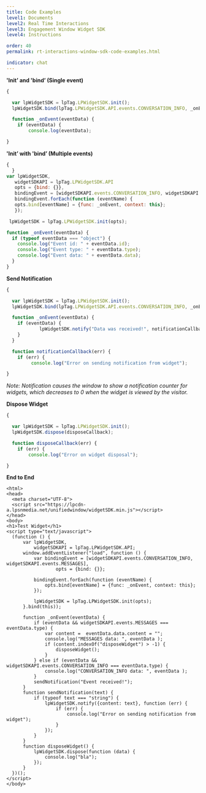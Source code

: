 ```yaml
---
title: Code Examples
level1: Documents
level2: Real Time Interactions
level3: Engagement Window Widget SDK
level4: Instructions

order: 40
permalink: rt-interactions-window-sdk-code-examples.html

indicator: chat
---
```


**'Init’ and 'bind’ (Single event)**

```javascript
{

  var lpWidgetSDK = lpTag.LPWidgetSDK.init();
  lpWidgetSDK.bind(lpTag.LPWidgetSDK.API.events.CONVERSATION_INFO, _onEvent, this);

  function _onEvent(eventData) {
    if (eventData) {
        console.log(eventData);

}
```

**'Init’ with 'bind’ (Multiple events)**


```javascript
{
  }
var lpWidgetSDK,
   widgetSDKAPI = lpTag.LPWidgetSDK.API
   opts = {bind: {}},
   bindingEvent = [widgetSDKAPI.events.CONVERSATION_INFO, widgetSDKAPI.events.MESSAGES];
   bindingEvent.forEach(function (eventName) {
   opts.bind[eventName] = {func: _onEvent, context: this};
   });

 lpWidgetSDK = lpTag.LPWidgetSDK.init(opts);

function _onEvent(eventData) {
  if (typeof eventData === "object") {
    console.log("Event id: " + eventData.id);
    console.log("Event type: " + eventData.type);
    console.log("Event data: " + eventData.data);
  }
}
```

**Send Notification**

```javascript
{

  var lpWidgetSDK = lpTag.LPWidgetSDK.init();
  lpWidgetSDK.bind(lpTag.LPWidgetSDK.API.events.CONVERSATION_INFO, _onEvent, this);

  function _onEvent(eventData) {
    if (eventData) {
            lpWidgetSDK.notify("Data was received!", notificationCallback);
    }
  }

  function notificationCallback(err) {
    if (err) {
         console.log("Error on sending notification from widget");

}
```

*Note: Notification causes the window to show a notification counter for widgets, which decreases to 0 when the widget is viewed by the visitor.*

**Dispose Widget**

```javascript
{

  var lpWidgetSDK = lpTag.LPWidgetSDK.init();
  lpWidgetSDK.dispose(disposeCallback);

  function disposeCallback(err) {
    if (err) {
        console.log("Error on widget disposal");

}
```

**End to End**

    <html>
    <head>
      <meta charset="UTF-8">
      <script src="https://lpcdn-a.lpsnmedia.net/unifiedwindow/widgetSDK.min.js"></script>
    </head>
    <body>
    <h1>Test Widget</h1>
    <script type="text/javascript">
      (function () {
          var lpWidgetSDK,
              widgetSDKAPI = lpTag.LPWidgetSDK.API;
          window.addEventListener("load", function () {
              var bindingEvent = [widgetSDKAPI.events.CONVERSATION_INFO, widgetSDKAPI.events.MESSAGES],
                      opts = {bind: {}};

              bindingEvent.forEach(function (eventName) {
                  opts.bind[eventName] = {func: _onEvent, context: this};
              });

              lpWidgetSDK = lpTag.LPWidgetSDK.init(opts);
          }.bind(this));

          function _onEvent(eventData) {
              if (eventData && widgetSDKAPI.events.MESSAGES === eventData.type) {
                  var content =  eventData.data.content = "";
                  console.log("MESSAGES data: ", eventData );
                  if (content.indexOf("disposeWidget") > -1) {
                      disposeWidget();
                  }
              } else if (eventData && widgetSDKAPI.events.CONVERSATION_INFO === eventData.type) {
                  console.log("CONVERSATION_INFO data: ", eventData );
              }
              sendNotification("Event received!");
          }
          function sendNotification(text) {
              if (typeof text === "string") {
                  lpWidgetSDK.notify({content: text}, function (err) {
                      if (err) {
                          console.log("Error on sending notification from widget");
                      }
                  });
              }
          }
          function disposeWidget() {
              lpWidgetSDK.dispose(function (data) {
                  console.log("bla");
              });
          }
      })();
    </script>
    </body>
